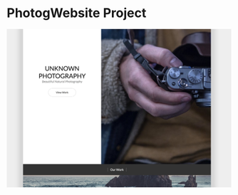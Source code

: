 # PhotogWebsite Project

![Alt text](/screenshots/screenshot.jpg?raw=true 'Application Main Screen')
